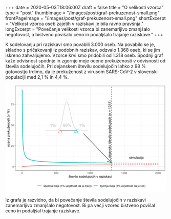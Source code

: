 +++
date = 2020-05-03T18:06:00Z
draft = false
title = "O velikosti vzorca"
type = "post"
thumbImage = "/images/post/graf-prekuzenost-small.png"
frontPageImage = "/images/post/graf-prekuzenost-small.png"
shortExcerpt = "Velikost vzorca oseb zajetih v raziskavi je bila ravno pravšnja."
longExcerpt = "Povečanje velikosti vzorca bi zanemarljivo zmanjšalo negotovost, a bistveno povišalo ceno in podaljšalo trajanje raziskave."
+++

K sodelovanju pri raziskavi smo povabili 3.000 oseb. Na povabilo se je, skladno s pričakovanji iz podobnih raziskav, odzvalo 1.368 oseb, ki se jim iskreno zahvaljujemo. Vzorce krvi smo pridobili od 1.318 oseb. Spodnji graf kaže odvisnost spodnje in zgornje meje ocene prekuženosti v odvisnosti od števila sodelujočih. Pri dejanskem številu sodelujočih lahko z 98 % gotovostjo trdimo, da je prekuženost z virusom SARS-CoV-2 v slovenski populaciji med 2,1 % in 4,4 %.

![](/images/post/graf-prekuzenost.png)

Iz grafa je razvidno, da bi povečanje števila sodelujočih v raziskavi zanemarljivo zmanjšalo negotovost. Bi pa večji vzorec bistveno povišal ceno in podaljšal trajanje raziskave.